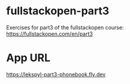 # fullstackopen-part3
Exercises for part3 of the fullstackopen course: https://fullstackopen.com/en/part3

# App URL
https://lekspyl-part3-phonebook.fly.dev
